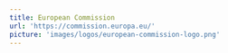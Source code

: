 ```yaml
---
title: European Commission
url: 'https://commission.europa.eu/'
picture: 'images/logos/european-commission-logo.png'
---
```

